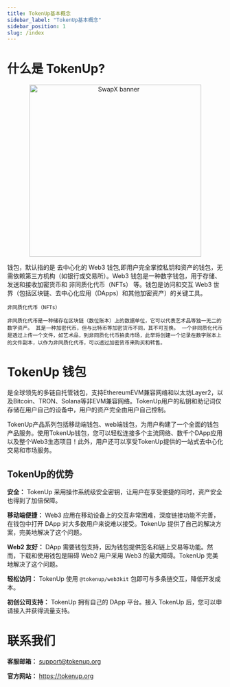 ```yaml
---
title: TokenUp基本概念
sidebar_label: "TokenUp基本概念"
sidebar_position: 1
slug: /index
---
```

# 什么是 TokenUp?

<p align="center">
<img src="./img/logo.svg" alt="SwapX banner" width="400"></img></p>

钱包，默认指的是 去中心化的 Web3 钱包,即用户完全掌控私钥和资产的钱包，无需依赖第三方机构（如银行或交易所）。Web3 钱包是一种数字钱包，用于存储、发送和接收加密货币和 非同质化代币（NFTs） 等。钱包是访问和交互 Web3 世界（包括区块链、去中心化应用（DApps）和其他加密资产）的关键工具。

    非同质化代币（NFTs）

    非同质化代币是一种储存在区块链（数位账本）上的数据单位，它可以代表艺术品等独一无二的数字资产。 其是一种加密代币，但与比特币等加密货币不同，其不可互换。 一个非同质化代币是透过上传一个文件，如艺术品，到非同质化代币拍卖市场，此举将创建一个记录在数字账本上的文件副本，以作为非同质化代币，可以透过加密货币来购买和转售。

# TokenUp 钱包

是全球领先的多链自托管钱包，支持EthereumEVM兼容网络和以太坊Layer2，以及Bitcoin、TRON、Solana等非EVM兼容网络。TokenUp用户的私钥和助记词仅存储在用户自己的设备中，用户的资产完全由用户自己控制。

TokenUp产品系列包括移动端钱包、web端钱包，为用户构建了一个全面的钱包产品服务。使用TokenUp钱包，您可以轻松连接多个主流网络、数千个DApp应用以及整个Web3生态项目！此外，用户还可以享受TokenUp提供的一站式去中心化交易和市场服务。


## TokenUp的优势

**安全：** TokenUp 采用操作系统级安全密钥，让用户在享受便捷的同时，资产安全也得到了加倍保障。

**移动端便捷：** Web3 应用在移动设备上的交互非常困难，深度链接功能不完善，在钱包中打开 DApp 对大多数用户来说难以接受。TokenUp 提供了自己的解决方案，完美地解决了这个问题。

**Web2 友好：** DApp 需要钱包支持，因为钱包提供签名和链上交易等功能。然而，下载和使用钱包是阻碍 Web2 用户采用 Web3 的最大障碍。TokenUp 完美地解决了这个问题。

**轻松访问：** TokenUp 使用 `@tokenup/web3kit` 包即可与多条链交互，降低开发成本。

**初创公司支持：** TokenUp 拥有自己的 DApp 平台。接入 TokenUp 后，您可以申请接入并获得流量支持。

# 联系我们

 **客服邮箱：** support@tokenup.org

 **官方网站：** https://tokenup.org